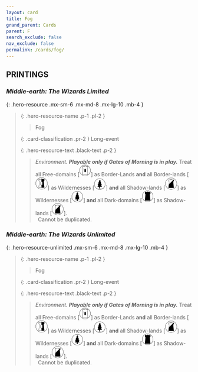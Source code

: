 ```yaml
---
layout: card
title: Fog
grand_parent: Cards
parent: F
search_exclude: false
nav_exclude: false
permalink: /cards/fog/
---
```


## PRINTINGS


### _Middle-earth: The Wizards Limited_

{: .hero-resource .mx-sm-6 .mx-md-8 .mx-lg-10 .mb-4 }
> {: .hero-resource-name .p-1 .pl-2 }
> > <div class="card-mp"></div>
> > <div class="card-name">Fog</div>
>
> {: .card-classification .pr-2 }
> Long-event
>
> {: .hero-resource-text .black-text .p-2 }
> > _Environment._ ***Playable only if Gates of Morning is in play.*** Treat all Free-domains \[![](/assets/images/free-domain.svg)] as Border-Lands **and** all Border-lands \[![](/assets/images/border-land.svg)] as Wildernesses \[![](/assets/images/wilderness.svg)] **and** all Shadow-lands \[![](/assets/images/shadow-land.svg)] as Wildernesses \[![](/assets/images/wilderness.svg)] **and** all Dark-domains \[![](/assets/images/dark-domain.svg)] as Shadow-lands \[![](/assets/images/shadow-land.svg)]. <br>&ensp;Cannot be duplicated. 
> 

### _Middle-earth: The Wizards Unlimited_

{: .hero-resource-unlimited .mx-sm-6 .mx-md-8 .mx-lg-10 .mb-4 }
> {: .hero-resource-name .p-1 .pl-2 }
> > <div class="card-mp"></div>
> > <div class="card-name">Fog</div>
>
> {: .card-classification .pr-2 }
> Long-event
>
> {: .hero-resource-text .black-text .p-2 }
> > _Environment._ ***Playable only if Gates of Morning is in play.*** Treat all Free-domains \[![](/assets/images/free-domain.svg)] as Border-Lands **and** all Border-lands \[![](/assets/images/border-land.svg)] as Wildernesses \[![](/assets/images/wilderness.svg)] **and** all Shadow-lands \[![](/assets/images/shadow-land.svg)] as Wildernesses \[![](/assets/images/wilderness.svg)] **and** all Dark-domains \[![](/assets/images/dark-domain.svg)] as Shadow-lands \[![](/assets/images/shadow-land.svg)]. <br>&ensp;Cannot be duplicated. 
> 
